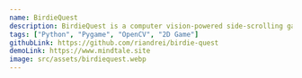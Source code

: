 ```yaml
---
name: BirdieQuest
description: BirdieQuest is a computer vision-powered side-scrolling game where players control a bird's movement using OpenCV face tracking.
tags: ["Python", "Pygame", "OpenCV", "2D Game"]
githubLink: https://github.com/riandrei/birdie-quest
demoLink: https://www.mindtale.site
image: src/assets/birdiequest.webp
---
```

